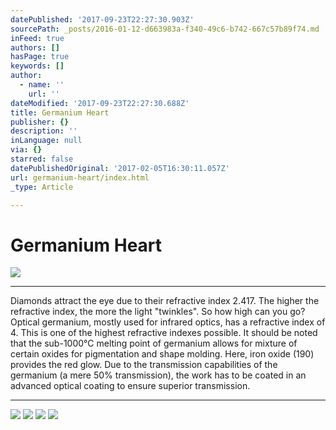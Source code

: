```yaml
---
datePublished: '2017-09-23T22:27:30.903Z'
sourcePath: _posts/2016-01-12-d663983a-f340-49c6-b742-667c57b89f74.md
inFeed: true
authors: []
hasPage: true
keywords: []
author:
  - name: ''
    url: ''
dateModified: '2017-09-23T22:27:30.688Z'
title: Germanium Heart
publisher: {}
description: ''
inLanguage: null
via: {}
starred: false
datePublishedOriginal: '2017-02-05T16:30:11.057Z'
url: germanium-heart/index.html
_type: Article

---
```

# Germanium Heart
![](https://the-grid-user-content.s3-us-west-2.amazonaws.com/630a7e61-c391-47e4-b38f-92b8861bb8bf.jpg)

---

Diamonds attract the eye due to their refractive index 2.417\. The higher the refractive index, the more the light "twinkles". So how high can you go? Optical germanium, mostly used for infrared optics, has a refractive index of 4\. This is one of the highest refractive indexes possible. It should be noted that the sub-1000°C melting point of germanium allows for mixture of certain oxides for pigmentation and shape molding. Here, iron oxide (190) provides the red glow. Due to the transmission capabilities of the germanium (a mere 50% transmission), the work has to be coated in an advanced optical coating to ensure superior transmission.

---

![](https://the-grid-user-content.s3-us-west-2.amazonaws.com/42e718a9-db37-4a7d-a4ef-7e2601bf4452.jpg)
![](https://the-grid-user-content.s3-us-west-2.amazonaws.com/b3d5f96f-5d4c-4eb4-aef0-6ed30655749e.jpg)
![](https://the-grid-user-content.s3-us-west-2.amazonaws.com/2b2234f5-a701-4469-bcae-87186e8bfeb6.jpg)
![](https://the-grid-user-content.s3-us-west-2.amazonaws.com/7d116c50-0022-43ad-904a-99d842859dcf.jpg)